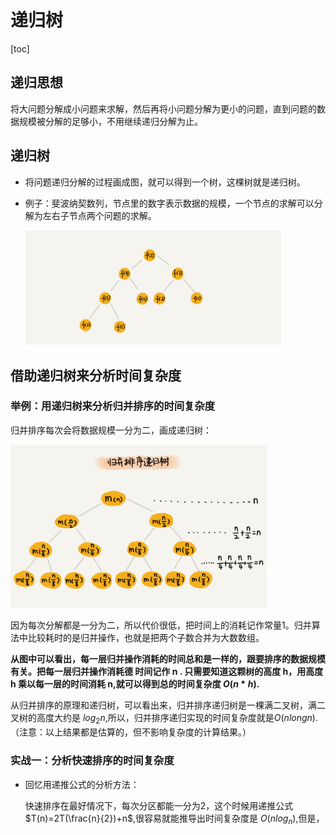 # 递归树

[toc]

## 递归思想

将大问题分解成小问题来求解，然后再将小问题分解为更小的问题，直到问题的数据规模被分解的足够小，不用继续递归分解为止。

## 递归树

- 将问题递归分解的过程画成图，就可以得到一个树，这棵树就是递归树。

- 例子：斐波纳契数列，节点里的数字表示数据的规模，一个节点的求解可以分解为左右子节点两个问题的求解。

  <img src="../Resources1/64.jpg" alt="Figure" style="zoom:40%;" />

## 借助递归树来分析时间复杂度

### 举例：用递归树来分析归并排序的时间复杂度

归并排序每次会将数据规模一分为二，画成递归树：



<img src="../Resources1/65.jpg" alt="Figure" style="zoom:40%;" />

因为每次分解都是一分为二，所以代价很低，把时间上的消耗记作常量1。归并算法中比较耗时的是归并操作，也就是把两个子数合并为大数数组。



**从图中可以看出，每一层归并操作消耗的时间总和是一样的，跟要排序的数据规模有关。把每一层归并操作消耗德 时间记作 n . 只需要知道这颗树的高度 h，用高度 h 乘以每一层的时间消耗 n,就可以得到总的时间复杂度 $O(n * h)$.**



从归并排序的原理和递归树，可以看出来，归并排序递归树是一棵满二叉树，满二叉树的高度大约是 $log_2n$,所以，归并排序递归实现的时间复杂度就是$O(nlongn)$.（注意：以上结果都是估算的，但不影响复杂度的计算结果。）



### 实战一：分析快速排序的时间复杂度

- 回忆用递推公式的分析方法：

  快速排序在最好情况下，每次分区都能一分为2，这个时候用递推公式 $T(n)=2T(\frac{n}{2})+n$,很容易就能推导出时间复杂度是 $O(nlog_n)$,但是，

